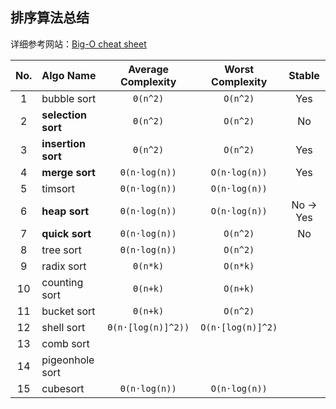 ## 排序算法总结

详细参考网站：[Big-O cheat sheet](http://bigocheatsheet.com/)

No. | Algo Name	| Average Complexity | Worst Complexity| Stable
:---: | :----------	| :------------: | :----------: | :---------:
1 | bubble sort		| `Θ(n^2)` |`O(n^2)`	| Yes
2 | **selection sort** 	| `Θ(n^2)` | `O(n^2)`	| No
3 | **insertion sort** 	| `Θ(n^2)` | `O(n^2)`	| Yes
4 | **merge sort**	| `Θ(n·log(n))` | `O(n·log(n))` | Yes
5 | timsort 		| `Θ(n·log(n))` | `O(n·log(n))` | 
6 | **heap sort**	| `Θ(n·log(n))` | `O(n·log(n))` | No -> Yes
7 | **quick sort**	| `Θ(n·log(n))` | `O(n^2)` | No
8 | tree sort		| `Θ(n·log(n))` | `O(n^2)` | 
9 | radix sort		| `Θ(n*k)`	| `O(n*k)` |
10| counting sort	| `Θ(n+k)`	| `O(n+k)` |
11| bucket sort		| `Θ(n+k)`	| `O(n^2)` |
12| shell sort		| `Θ(n·[log(n)]^2))` | `O(n·[log(n)]^2)` | 
13| comb sort		| 
14| pigeonhole sort	|
15| cubesort		| `Θ(n·log(n))` | `O(n·log(n))` | 

